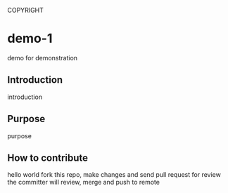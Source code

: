 COPYRIGHT
# demo-1
demo for demonstration

## Introduction
introduction

## Purpose
purpose

## How to contribute
hello world
fork this repo, make changes and send pull request for review
the committer will review, merge and push to remote
